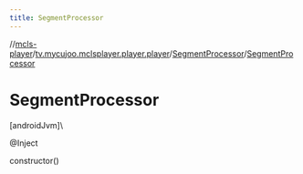 ```yaml
---
title: SegmentProcessor
---
```

//[mcls-player](../../../index.html)/[tv.mycujoo.mclsplayer.player.player](../index.html)/[SegmentProcessor](index.html)/[SegmentProcessor](-segment-processor.html)



# SegmentProcessor



[androidJvm]\




@Inject



constructor()




